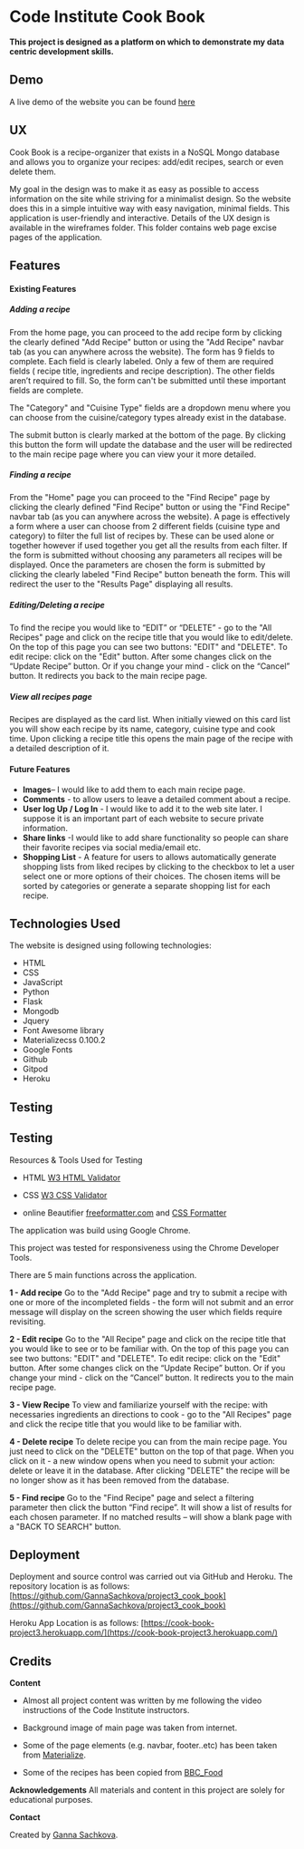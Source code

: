 Code Institute Cook Book
======================================


**This project is designed as a platform on which to demonstrate my data centric development skills.**


Demo
-----------------------------------------


A live demo of the website you can be found [here](https://cook-book-project3.herokuapp.com/)


UX
-----------------------------------------

Cook Book is a recipe-organizer that exists in a NoSQL Mongo database and allows you to organize your recipes: add/edit recipes, search or even delete them.

My goal in the design was to make it as easy as possible to access information on the site while striving for a minimalist design. So the website does this in a simple intuitive way with easy navigation, minimal fields. This application is user-friendly and interactive.
Details of the UX design is available in the wireframes folder. This folder contains web page excise pages of the application.

Features
-----------------------------------------


#### Existing Features


##### Adding a recipe
From the home page, you can proceed to the add recipe form by clicking the clearly defined "Add Recipe" button or using the "Add Recipe" navbar tab (as you can anywhere across the website). The form has 9 fields to complete. Each field is clearly labeled.  Only a few of them are required fields ( recipe title, ingredients and recipe description). The other fields aren’t required to fill. So, the form can't be submitted until these important fields are complete. 
 
The "Category" and "Cuisine Type" fields are a dropdown menu where you can choose from the cuisine/category types already exist in the database. 

The submit button is clearly marked at the bottom of the page. By clicking this button the form will update the database and the user will be redirected to the main recipe page where you can view your it more detailed.

##### Finding a recipe
From the "Home" page you can proceed to the "Find Recipe" page by clicking the clearly defined "Find Recipe" button or using the "Find Recipe" navbar tab (as you can anywhere across the website). A page is effectively a form where a user can choose from 2 different fields (cuisine type and category) to filter the full list of recipes by. These can be used alone or together however if used together you get all the results from each filter. If the form is submitted without choosing any parameters all recipes will be displayed. Once the parameters are chosen the form is submitted by clicking the clearly labeled "Find Recipe" button beneath the form. This will redirect the user to the "Results Page" displaying all results.

##### Editing/Deleting a recipe
To find the recipe you would like to “EDIT” or “DELETE”  - go to the "All Recipes" page and click on the recipe title that you would like to edit/delete. On the top of this page you can see two buttons: "EDIT" and "DELETE". To edit recipe: click on the "Edit" button.  After some changes click on the “Update Recipe” button. Or if you change your mind - click on the “Cancel” button. It redirects you back to the main recipe page.  

##### View all recipes page
Recipes are displayed as the card list. When initially viewed on this card list you will show each recipe by its name, category, cuisine type and cook time. Upon clicking a recipe title this opens the main page of the recipe with a detailed description of it.

####  Future Features
*	**Images**– I would like to add them to each main recipe page. 
*	**Comments** - to allow users to leave a detailed comment about a recipe.
*	**User log Up / Log In** - I would like to add it to the web site later. I suppose it is an important part of each website to secure private information. 
*	**Share links** -I would like to add share functionality so people can share their favorite recipes via social media/email etc.    
*	**Shopping List** - A feature for users to allows automatically generate shopping lists from liked recipes by clicking to the checkbox to let a user select one or more options of their choices.  The chosen items will be sorted by categories or generate a separate shopping list for each recipe.  

Technologies Used
-----------------------------------------
The website is designed using following technologies:
*	HTML
*	CSS
*	JavaScript
*	Python
*	Flask
*	Mongodb
*	Jquery
*	Font Awesome library
*	Materializecss 0.100.2
*	Google Fonts
*	Github
*	Gitpod
*	Heroku

Testing
-----------------------------------------

## Testing
Resources & Tools Used for Testing

* HTML [W3 HTML Validator](https://validator.w3.org/)

* CSS  [W3 CSS Validator](https://jigsaw.w3.org/css-validator/)

* online Beautifier [freeformatter.com](https://www.freeformatter.com) and [CSS Formatter](https://www.cleancss.com)

The application was build using Google Chrome.

This project was tested for responsiveness using the Chrome Developer Tools.



There are 5 main functions across the application.

**1 - Add recipe**
Go to the "Add Recipe" page and try to submit a recipe with one or more of the incompleted fields - the form will not submit and an error message will display on the screen showing the user which fields require revisiting.

**2 - Edit recipe**
Go to the "All Recipe" page and click on the recipe title that you would like to see or to be familiar with. On the top of this page you can see two buttons: "EDIT" and "DELETE". To edit recipe: click on the "Edit" button.  After some changes click on the “Update Recipe” button. Or if you change your mind - click on the “Cancel” button. It redirects you to the main recipe page.

**3 - View Recipe** To view and familiarize yourself with the recipe: with necessaries ingredients an directions to cook - go to the "All Recipes" page and click the recipe title that you would like to be familiar with. 

**4 - Delete recipe**
To delete recipe you can from the main recipe page. You just need to click on the "DELETE" button on the top of that page.  When you click on it - a new window opens when you need to submit your action: delete or leave it in the database. After clicking "DELETE" the recipe will be no longer show as it has been removed from the database. 

**5 - Find recipe** 
Go to the "Find Recipe" page and select a filtering parameter then click the button “Find recipe”. It will show a list of results for each chosen parameter. If no matched results – will show a blank page with a "BACK TO SEARCH" button.


Deployment
----------------------------------------
Deployment and source control was carried out via GitHub and Heroku. The repository location is as follows: [https://github.com/GannaSachkova/project3_cook_book](https://github.com/GannaSachkova/project3_cook_book)

Heroku App Location is as follows: [https://cook-book-project3.herokuapp.com/](https://cook-book-project3.herokuapp.com/)


Credits
----------------------------------------

**Content**
+ Almost all project content was written by me following the video instructions of the Code Institute instructors.

+ Background image of main page was taken from internet.

+ Some of the page elements (e.g. navbar, footer..etc) has been taken from [Materialize](http://archives.materializecss.com/0.100.2/).

+ Some of the recipes has been copied from [BBC_Food](https://www.bbc.com/food/recipes)


**Acknowledgements**
All materials and content in this project are solely for educational purposes.

**Contact**

Created by [Ganna Sachkova](mailto:dorogaya1810@gmail.com).
